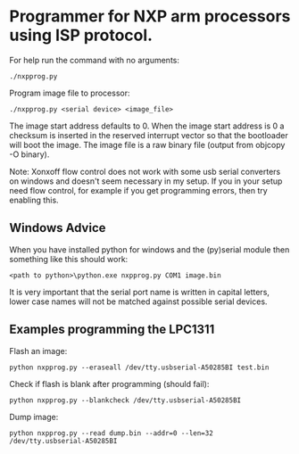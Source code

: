 # Programmer for NXP arm processors using ISP protocol.

For help run the command with no arguments:

```
./nxpprog.py
```

Program image file to processor:

```
./nxpprog.py <serial device> <image_file>
```

The image start address defaults to 0.
When the image start address is 0 a checksum is inserted in the reserved
interrupt vector so that the bootloader will boot the image.
The image file is a raw binary file (output from objcopy -O binary).

Note:
Xonxoff flow control does not work with some usb serial
converters on windows and doesn't seem necessary in my setup.
If you in your setup need flow control, for example
if you get programming errors, then try enabling this.

## Windows Advice

When you have installed python for windows and the (py)serial module
then something like this should work:

```
<path to python>\python.exe nxpprog.py COM1 image.bin
```

It is very important that the serial port name is written in capital letters,
lower case names will not be matched against possible serial devices.

## Examples programming the LPC1311

Flash an image:

```
python nxpprog.py --eraseall /dev/tty.usbserial-A50285BI test.bin
```

Check if flash is blank after programming (should fail):

```
python nxpprog.py --blankcheck /dev/tty.usbserial-A50285BI
```

Dump image:

```
python nxpprog.py --read dump.bin --addr=0 --len=32 /dev/tty.usbserial-A50285BI
```